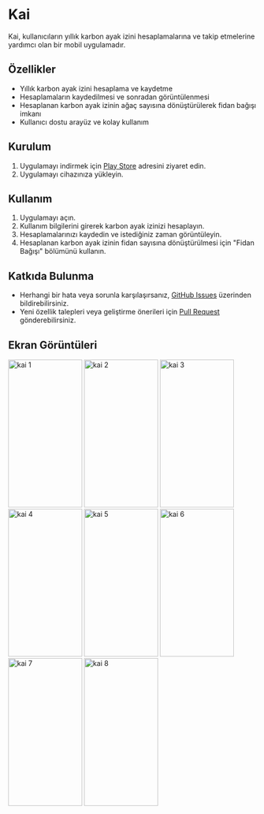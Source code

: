 # Kai

Kai, kullanıcıların yıllık karbon ayak izini hesaplamalarına ve takip etmelerine yardımcı olan bir mobil uygulamadır.

## Özellikler

- Yıllık karbon ayak izini hesaplama ve kaydetme
- Hesaplamaların kaydedilmesi ve sonradan görüntülenmesi
- Hesaplanan karbon ayak izinin ağaç sayısına dönüştürülerek fidan bağışı imkanı
- Kullanıcı dostu arayüz ve kolay kullanım

## Kurulum

1. Uygulamayı indirmek için [Play Store](https://play.google.com/store/apps/details?id=com.SedatKavak.kai) adresini ziyaret edin.
2. Uygulamayı cihazınıza yükleyin.

## Kullanım

1. Uygulamayı açın.
2. Kullanım bilgilerini girerek karbon ayak izinizi hesaplayın.
3. Hesaplamalarınızı kaydedin ve istediğiniz zaman görüntüleyin.
4. Hesaplanan karbon ayak izinin fidan sayısına dönüştürülmesi için "Fidan Bağışı" bölümünü kullanın.

## Katkıda Bulunma

- Herhangi bir hata veya sorunla karşılaşırsanız, [GitHub Issues](https://github.com/diksed/kai/issues) üzerinden bildirebilirsiniz.
- Yeni özellik talepleri veya geliştirme önerileri için [Pull Request](https://github.com/diksed/kai/issues) gönderebilirsiniz.

## Ekran Görüntüleri
<img src="https://github.com/diksed/kai/assets/73336635/7720fad8-ed66-43fd-925f-d6136beab9bf" alt="kai 1" width="150" height="300" />
<img src="https://github.com/diksed/kai/assets/73336635/a036b370-a59c-49a2-8c92-577b7ad63582" alt="kai 2" width="150" height="300" />
<img src="https://github.com/diksed/kai/assets/73336635/aa93e302-7c66-4a5c-98f6-f79674e3f9c5" alt="kai 3" width="150" height="300" />
<img src="https://github.com/diksed/kai/assets/73336635/010b3357-fc0d-47a7-bd52-656945c3793e" alt="kai 4" width="150" height="300" />
<img src="https://github.com/diksed/kai/assets/73336635/91951b5d-6aec-4782-8612-9c5eaaf25144" alt="kai 5" width="150" height="300" />
<img src="https://github.com/diksed/kai/assets/73336635/10184f46-7b56-4a60-bdfb-73825214c66b" alt="kai 6" width="150" height="300" />
<img src="https://github.com/diksed/kai/assets/73336635/c0453a2d-c293-44b0-a569-a691665dff6e" alt="kai 7" width="150" height="300" />
<img src="https://github.com/diksed/kai/assets/73336635/2aa3199a-ec94-4f23-9fd4-125038638dae" alt="kai 8" width="150" height="300" />


